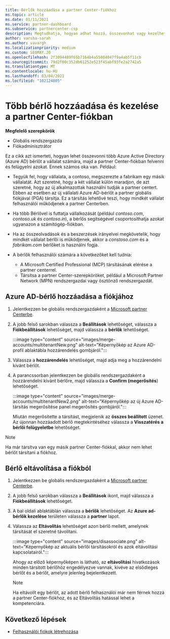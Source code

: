 ```yaml
---
title: Bérlők hozzáadása a partner Center-fiókhoz
ms.topic: article
ms.date: 01/11/2021
ms.service: partner-dashboard
ms.subservice: partnercenter-csp
description: Megtudhatja, hogyan adhat hozzá, összevonhat vagy kezelhet több Azure AD-bérlőt a partner Center-fiókban, és megtudhatja, miért érdemes ezt megtenni.
author: varsha-sarah
ms.author: vavargh
ms.localizationpriority: medium
ms.custom: SEOMAY.20
ms.openlocfilehash: 2f3094489f65b7164b4a55804047f9a4ab5f11cb
ms.sourcegitcommit: 79d2f00c352db61252e523f45abf93fe2a2742a5
ms.translationtype: MT
ms.contentlocale: hu-HU
ms.lasthandoff: 03/04/2021
ms.locfileid: "102124805"
---
```

# <a name="add-and-manage-multiple-tenants-in-your-partner-center-account"></a>Több bérlő hozzáadása és kezelése a partner Center-fiókban


**Megfelelő szerepkörök**

- Globális rendszergazda
- Fiókadminisztrátor

Ez a cikk azt ismerteti, hogyan lehet összevonni több Azure Active Directory (Azure AD) bérlőt a vállalat számára, majd a partner Center-fiókban felvenni és felügyelni azokat. Ennek számos oka van. Például:

- Tegyük fel, hogy vállalata, a contoso, megszerezte a fabrikam egy másik vállalatát. Azt szeretné, hogy a két vállalat külön maradjon, de azt szeretné, hogy az új alkalmazottak használni tudják a partner centert. Ebben az esetben az új vállalati Azure AD-bérlőt a partner globális fiókjával (PGA) társítja. Ez a társítás lehetővé teszi, hogy mindkét vállalat felhasználói működjenek a partner Centerben.

- Ha több Bérlővel is futtatja vállalkozását (például *contoso.com*, *contoso.uk* és *contoso.in*), a bérlős segítségével csoportosíthatja azokat ugyanazon a számítógép-fiókban.

- Ha az összeolvadások és a beszerzések irányelvei megkövetelik, hogy mindkét vállalat bérlői is működjenek, akkor a *constoso.com* és a *fabrikam.com* bérlőket is használni fogja.

- A bérlők felhasználói számára a következőket kell tudnia:
    * A Microsoft Certified Professional (MCP) társításának elérése a partner centerrel.
    * Társítsa a partner Center-szerepköröket, például a Microsoft Partner Network (MPN) rendszergazdai vagy ösztönző rendszergazdát.

## <a name="add-an-azure-ad-tenant-to-your-account"></a>Azure AD-bérlő hozzáadása a fiókjához

1. Jelentkezzen be globális rendszergazdaként a [Microsoft partner Centerbe](https://partner.microsoft.com/dashboard).

1. A jobb felső sarokban válassza a **Beállítások** lehetőséget, válassza a **Fiókbeállítások** lehetőséget, majd válassza a **bérlők** lehetőséget.
 
   :::image type="content" source="images/merge-accounts/multitenantNew.png" alt-text="Képernyőkép az Azure AD-profil ablaktábla hozzárendelés gombjáról."::: 

1. Válassza a **hozzárendelés** lehetőséget, majd adja meg a hozzárendelni kívánt bérlőt.

1. A parancssorban jelentkezzen be globális rendszergazdaként a hozzárendelni kívánt bérlőre, majd válassza a **Confirm (megerősítés**) lehetőséget. 

   :::image type="content" source="images/merge-accounts/multitenantNew2.png" alt-text="Képernyőkép az új Azure AD-társítás megerősítése panel megerősítés gombjáról."::: 

   Miután megerősítette a társítást, megjelenik az **összes beállított** üzenet. Az újonnan hozzáadott bérlő megtekintéséhez válassza a **Visszatérés a bérlői felügyeletbe** lehetőséget. 
 
>[!NOTE]
>Ha már társítva van egy másik partner Center-fiókkal, akkor nem lehet bérlőt társítani a fiókhoz.


## <a name="remove-a-tenant-from-your-account"></a>Bérlő eltávolítása a fiókból
 
1. Jelentkezzen be globális rendszergazdaként a [Microsoft partner Centerbe](https://partner.microsoft.com/dashboard).

1. A jobb felső sarokban válassza a **Beállítások** ikont, majd válassza a **Fiókbeállítások** lehetőséget.

1. A bal oldali ablaktáblán válassza a **bérlők** lehetőséget. Az **Azure ad-bérlők kezelése** területen válassza a **partner** lapot.
 
1. Válassza az **Eltávolítás** lehetőséget azon bérlő mellett, amelynek társítását el szeretné távolítani.

   :::image type="content" source="images/disassociate.png" alt-text="Képernyőkép az aktuális bérlői társításokról és azok eltávolítási kapcsolatairól.":::

   Ahogy az előző képernyőképen is látható, az **eltávolítási** hivatkozások minden társított bérlőhöz engedélyezve vannak, kivéve az elsődleges bérlőt és a bérlőt, amelyre jelenleg bejelentkezett. 

   > [!NOTE]   
   > Ha eltávolít egy bérlőt, az adott bérlő felhasználói már nem férnek hozzá a partner Center-fiókhoz, és az Eltávolítás hatással lehet a kompetenciára. 

## <a name="next-steps"></a>Következő lépések

- [Felhasználói fiókok létrehozása](create-user-accounts-and-set-permissions.md)






